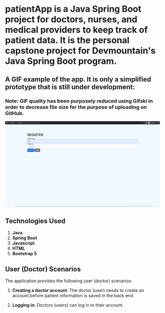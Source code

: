 # patientApp is a Java Spring Boot project for doctors, nurses, and medical providers to keep track of patient data. It is the personal capstone project for Devmountain's Java Spring Boot program. 

## A GIF example of the app. It is only a simplified prototype that is still under development:
### Note: GIF quality has been purposely reduced using Gifski in order to decrease file size for the purpose of uploading on GitHub.

![patientApp](https://github.com/kevinptx/patientApp/blob/main/patientAppDemo.gif)

## Technologies Used

1. <b>Java</b>
2. <b>Spring Boot</b>
3. <b>Javascript</b>
4. <b>HTML</b>
5. <b>Bootstrap 5</b>

## User (Doctor) Scenarios
The application provides the following user (doctor) scenarios:

1. <b>Creating a doctor account</b>: The doctor (user) needs to create an account before patient information is saved in the back end.

2. <b>Logging in</b>: Doctors (users) can log in to their account.





